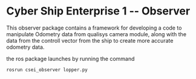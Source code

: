 # Cyber Ship Enterprise 1 -- Observer

This observer package contains a framework for developing a code to manipulate Odometry data from qualisys camera module,
along with the data from the controll vector from the ship to create more accurate odometry data.

the ros package launches by running the command

```
rosrun csei_observer lopper.py
```
